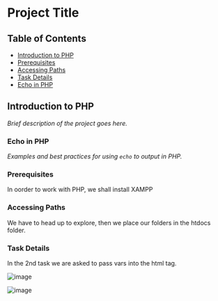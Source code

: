 # Project Title

## Table of Contents
- [Introduction to PHP](#introduction-to-PHP)
- [Prerequisites](#prerequisites)
- [Accessing Paths](#accessing-paths)
- [Task Details](#task-details)
- [Echo in PHP](#echo-in-php)


## Introduction to PHP
_Brief description of the project goes here._

### Echo in PHP
_Examples and best practices for using `echo` to output in PHP._

### Prerequisites
In oorder to work with PHP, we shall install XAMPP


### Accessing Paths
We have to head up to explore, then we place our folders in the htdocs folder.


### Task Details
In the 2nd task we are asked to pass vars into the html tag.

![image](https://github.com/astral-fate/UN-Women-Back-End-Scholarship/assets/63984422/50518725-9613-4db4-bc64-e938654ce501)

![image](https://github.com/astral-fate/UN-Women-Back-End-Scholarship/assets/63984422/2a6053dc-8abf-46b7-82fb-96f0a4cf6c50)





